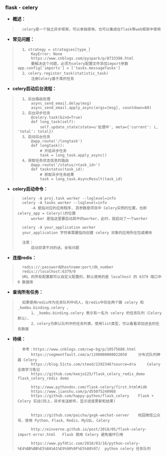### flask - celery
- **概述：**
>
>       celery是一个独立异步框架，可以单独使用，也可以集成在flask等web框架中使用
>
>

- **常见问题：**
>       1、strategy = strategies[type_]
>           KeyError: None
>           https://www.cnblogs.com/pyspark/p/8733398.html
>           要解决这个问题，必须为celery配置文件添加import参数 app.config['imports'] = ['tasks.messageTasks']
>       2、celery.register_task(statistic_task)
>           注册Celery基于类的任务
>
>
>
>
>
>
>
>
>

- **celery启动后台流程：**
>       1、后台路由处理
>           async_send_email.delay(msg)
>           async_send_email.apply_async(args=[msg], countdown=60)
>       2、后台异步任务
>           @celery.task(bind=True)
>           def long_task(self):
>               self.update_state(state=u'处理中', meta={'current': i, 'total': total})
>       3、启动后台任务
>           @app.route('/longtask')
>           def longtask():
>               # 开启异步任务
>               task = long_task.apply_async()
>       4、获取任务状态信息的路由
>           @app.route('/status/<task_id>')
>           def taskstatus(task_id):
>               # 获取异步任务结果
>               task = long_task.AsyncResult(task_id)
>

- **celery启动命令：**
>       celery -A proj.task worker --loglevel=info
>       celery -A tasks worker --loglevel=info
>           -A 是指对应的应用程序, 其参数是项目中 Celery实例的位置，也即 celery_app = Celery()的位置
>           worker 是指这里要启动其中的worker，此时，就启动了一个worker
>
>       celery -A your_application worker
>       your_application 字符串需要指向创建 celery 对象的应用所在包或模块
>
>       注意：
>           启动目录不对的话，会有问题
>

- **连接redis：**
>       redis://:password@hostname:port/db_number
>       redis://localhost:6379/0
>       URL 的所有配置都可以自定义配置的，默认使用的是 localhost 的 6379 端口中 0 数据库
>

- **查询所有任务：**
>       如果使用redis作为任务队列中间人，在redis中存在两个键 celery 和 _kombu.binding.celery ，
>           1、_kombu.binding.celery 表示有一名为 celery 的任务队列（Celery 默认），
>           2、celery为默认队列中的任务列表，使用list类型，可以看看添加进去的任务数据
>
>
>
>
>
>

- **待续：**
>       参考：https://www.cnblogs.com/cwp-bg/p/10575688.html
>           https://segmentfault.com/a/1190000008022050     分布式队列神器 Celery
>           https://blog.51cto.com/steed/2292346?source=dra     Celery 全面学习笔记
>           https://github.com/keejo125/flask_celery_redis_demo     flask_celery_redis demo
>
>           http://www.pythondoc.com/flask-celery/first.html#id6
>           https://www.jianshu.com/p/d55075240968
>           https://github.com/happy-python/flask_celery    Flask + Celery 实战(同上，异步发送邮件，显示进度更新和结果)
>
>
>           https://github.com/paicha/gxgk-wechat-server    校园微信公众号，使用 Python、Flask、Redis、MySQL、Celery
>
>           http://einverne.github.io/post/2018/05/flask-celery-import-error.html   Flask 使用 Celery 避免循环引用
>
>           https://www.pyfdtic.com/2018/03/16/python-celery-%E4%BB%BB%E5%8A%A1%E9%98%9F%E5%88%97/  python celery 任务队列
>
>
>
>
>
>
>
>
>
>
>
>
>
>
>
>
>
>
>
>
>
